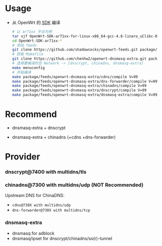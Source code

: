 # Usage
 - 从 OpenWrt 的 [SDK][S] 编译

   ```bash
   # 以 ar71xx 平台为例
   tar xjf OpenWrt-SDK-ar71xx-for-linux-x86_64-gcc-4.8-linaro_uClibc-0.9.33.2.tar.bz2
   cd OpenWrt-SDK-ar71xx-*
   # 添加 feeds
   git clone https://github.com/shadowsocks/openwrt-feeds.git package/feeds
   # 获取 Makefile
   git clone https://github.com/chenhw2/openwrt-dnsmasq-extra.git package/feeds/openwrt-dnsmasq-extra
   # 选择要编译的包 Network -> [dnscrypt, chinadns, dnsmasq-extra]
   make menuconfig
   # 开始编译
   make package/feeds/openwrt-dnsmasq-extra/cdns/compile V=99
   make package/feeds/openwrt-dnsmasq-extra/dns-forwarder/compile V=99
   make package/feeds/openwrt-dnsmasq-extra/chinadns/compile V=99
   make package/feeds/openwrt-dnsmasq-extra/dnscrypt/compile V=99
   make package/feeds/openwrt-dnsmasq-extra/dnsmasq-extra/compile V=99
   ```

# Recommend

- dnsmasq-extra + dnscrypt

- dnsmasq-extra + chinadns (+cdns +dns-forwarder)

# Provider

### dnscrypt@7400 with multidns/tls

### chinadns@7300 with multidns/udp (NOT Recommended)

Upstream DNS for ChinaDNS:
- ```cdns@730X with multidns/udp```
- ```dns-forwarder@730X with multidns/tcp```


### dnsmasq-extra

 - dnsmasq for adblock
 - dnsmasq/ipset for dnscrypt/chinadns/ss(r)-tunnel

  [S]: https://wiki.openwrt.org/doc/howto/obtain.firmware.sdk
